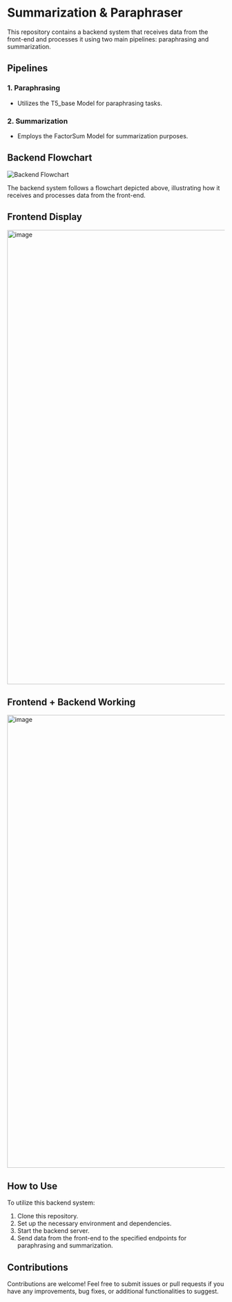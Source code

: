 # Summarization & Paraphraser

This repository contains a backend system that receives data from the front-end and processes it using two main pipelines: paraphrasing and summarization.

## Pipelines

### 1. Paraphrasing
- Utilizes the T5_base Model for paraphrasing tasks.

### 2. Summarization
- Employs the FactorSum Model for summarization purposes.

## Backend Flowchart

![Backend Flowchart](https://github.com/RohanMatre/SUMMARIZATION-PARAPHRASER/assets/100989394/f825b1e7-cc28-4229-815c-9eb2af4d5547)

The backend system follows a flowchart depicted above, illustrating how it receives and processes data from the front-end.

## Frontend Display

<img width="1051" alt="image" src="https://github.com/RohanMatre/SUMMARIZATION-PARAPHRASER/assets/100989394/c5c9c2b7-0102-49e8-ba6b-bcf72fc1c5cc">

## Frontend + Backend Working 

<img width="1048" alt="image" src="https://github.com/RohanMatre/SUMMARIZATION-PARAPHRASER/assets/100989394/7335abb4-6817-47c4-9591-7a77b43beb34">

## How to Use

To utilize this backend system:
1. Clone this repository.
2. Set up the necessary environment and dependencies.
3. Start the backend server.
4. Send data from the front-end to the specified endpoints for paraphrasing and summarization.

## Contributions

Contributions are welcome! Feel free to submit issues or pull requests if you have any improvements, bug fixes, or additional functionalities to suggest.
